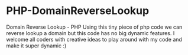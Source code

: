 # PHP-DomainReverseLookup
Domain Reverse Lookup - PHP
Using this tiny piece of php code we can reverse lookup a domain but this code has no big dynamic features. I welcome all coders with creative ideas to play around with my code and make it super dynamic :)
